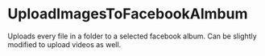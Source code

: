# UploadImagesToFacebookAlmbum
Uploads every file in a folder to a selected facebook album.
Can be slightly modified to upload videos as well.
